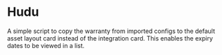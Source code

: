 # Hudu
A simple script to copy the warranty from imported configs to the default asset layout card instead of the integration card. This enables the expiry dates to be viewed in a list.

